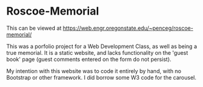 # Roscoe-Memorial

This can be viewed at https://web.engr.oregonstate.edu/~penceg/roscoe-memorial/

This was a porfolio project for a Web Development Class, as well as being a true memorial.  It is a static website, and lacks functionality on the 'guest book' page (guest comments entered on the form do not persist). 

My intention with this website was to code it entirely by hand, with no Bootstrap or other framework.  I did borrow some W3 code for the carousel.
